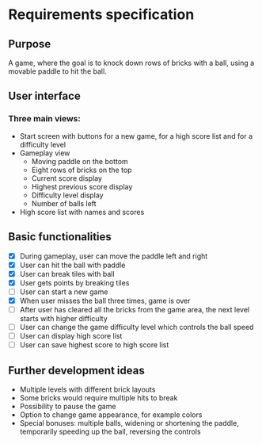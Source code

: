 # Requirements specification
## Purpose
A game, where the goal is to knock down rows of bricks with a ball, using a movable paddle to hit the ball. 
## User interface
### Three main views:
- Start screen with buttons for a new game, for a high score list and for a difficulty level
- Gameplay view
  - Moving paddle on the bottom
  - Eight rows of bricks on the top
  - Current score display
  - Highest previous score display
  - Difficulty level display
  - Number of balls left
- High score list with names and scores
## Basic functionalities
- [x] During gameplay, user can move the paddle left and right
- [x] User can hit the ball with paddle
- [x] User can break tiles with ball
- [x] User gets points by breaking tiles
- [ ] User can start a new game
- [x] When user misses the ball three times, game is over
- [ ] After user has cleared all the bricks from the game area, the next level starts with higher difficulty
- [ ] User can change the game difficulty level which controls the ball speed
- [ ] User can display high score list
- [ ] User can save highest score to high score list
## Further development ideas
- Multiple levels with different brick layouts
- Some bricks would require multiple hits to break
- Possibility to pause the game
- Option to change game appearance, for example colors
- Special bonuses: multiple balls, widening or shortening the paddle, temporarily speeding up the ball, reversing the controls
